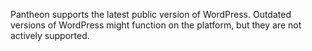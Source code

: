 Pantheon supports the latest public version of WordPress. Outdated versions of WordPress might function on the platform, but they are not actively supported.